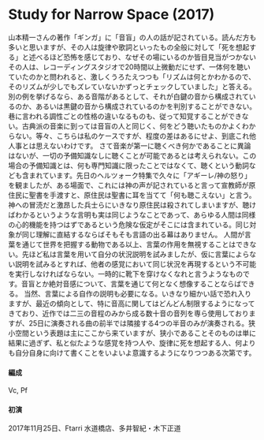 # Study for Narrow Space (2017)

山本精一さんの著作「ギンガ」に「音盲」の人の話が記されている。読んだ方も多いと思いますが、その人は旋律や歌詞といったもの全般に対して「死を想起する」と述べるほど恐怖を感じており、なぜその場にいるのか皆目見当がつかないその人は、レコーディングスタジオで20時間以上微動だにせず、一体何を聴いていたのかと問われると、激しくうろたえつつも「リズムは何とかわかるので、そのリズムが少しでもズレていないかずっとチェックしていました」と答える。
別の例を挙げるなら、ある音階があるとして、それが白鍵の音から構成されているのか、あるいは黒鍵の音から構成されているのかを判別することができない。巷に言われる調性ごとの性格の違いなるものも、従って知覚することができない。古典派の音楽に到っては音盲の人と同じく、何をどう聴いたものかよくわからない。等々、こちらは私のケースですが、程度の差はあるにせよ、到底これ他人事とは思えないわけです。
さて音楽が第一に聴くべき何かであることに異論はないが、一切の予備知識なしに聴くことが可能であるとは考えられない。この場合の予備知識とは、何も専門知識に限ったことではなくて、聴くという動詞なども含まれています。先日のヘルツォーク特集で久々に「アギーレ/神の怒り」を観ましたが、ある場面で、これには神の声が記されていると言って宣教師が原住民に聖書を手渡すと、原住民は聖書に耳を当てて「何も聴こえない」と言う。神への冒涜だと激昂した兵士らにいきなり原住民は殺されてしまいますが、聴けばわかるというような言明も実は同じようなことであって、あらゆる人間は同様の心的機能を持つはずであるという危険な仮定がそこには含まれている。同じ対象が同じ理解に直結するならばそもそも言語の出る幕はありません。
人間が言葉を通じて世界を把握する動物である以上、言葉の作用を無視することはできない。先ほど私は言葉を用いて自分の状況説明を試みましたが、仮に言葉によらない説明を試みるとすれば、他者の感覚において同じ状況を再現するという不可能を実行しなければならない。一時的に靴下を穿けなくなれと言うようなものです。音盲とか絶対音感について、言葉を通じて何となく想像することならばできる。
当然、言葉による自作の説明も必要になる。いきなり細かい話で恐れ入りますが、最近の傾向として、特に音高に関してはどんどん制限するようになってきており、近作では二三の音程のみから成る数十音の音列を専ら使用しておりますが、25日に演奏される曲の前半では隣接する4つの半音のみが演奏される。狭小空間という表題は主にここから来ていますが、狭小であることそのものは単に結果に過ぎず、私と似たような感覚を持つ人や、旋律に死を想起する人、何よりも自分自身に向けて書くことをいよいよ意識するようになりつつある次第です。

#### 編成
Vc, Pf

#### 初演
2017年11月25日、Ftarri 水道橋店、多井智紀・木下正道
